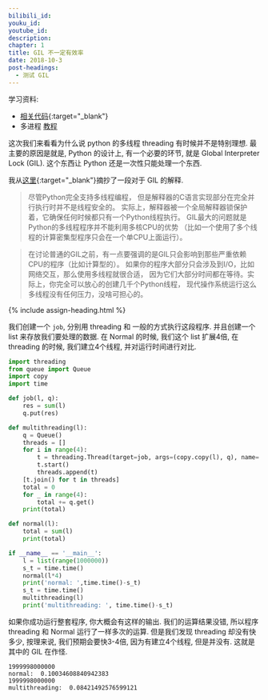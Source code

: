 ```yaml
---
bilibili_id:
youku_id: 
youtube_id: 
description: 
chapter: 1
title: GIL 不一定有效率
date: 2018-10-3
post-headings:
  - 测试 GIL
---
```


学习资料:
  * [相关代码](https://github.com/wangliyao518/tutorials/blob/master/threadingTUT/thread5_GIL.py){:target="_blank"}
  * 多进程 [教程](/tutorials/python-3/multiprocessing/)


这次我们来看看为什么说 python 的多线程 threading 有时候并不是特别理想.
最主要的原因是就是, Python 的设计上, 有一个必要的环节, 就是 Global Interpreter Lock (GIL).
这个东西让 Python 还是一次性只能处理一个东西.

我从[这里](http://python3-cookbook.readthedocs.io/zh_CN/latest/c12/p09_dealing_with_gil_stop_worring_about_it.html){:target="_blank"}摘抄了一段对于 GIL 的解释.

> 尽管Python完全支持多线程编程， 但是解释器的C语言实现部分在完全并行执行时并不是线程安全的。 实际上，解释器被一个全局解释器锁保护着，它确保任何时候都只有一个Python线程执行。 GIL最大的问题就是Python的多线程程序并不能利用多核CPU的优势 （比如一个使用了多个线程的计算密集型程序只会在一个单CPU上面运行）。

> 在讨论普通的GIL之前，有一点要强调的是GIL只会影响到那些严重依赖CPU的程序（比如计算型的）。 如果你的程序大部分只会涉及到I/O，比如网络交互，那么使用多线程就很合适， 因为它们大部分时间都在等待。实际上，你完全可以放心的创建几千个Python线程， 现代操作系统运行这么多线程没有任何压力，没啥可担心的。



{% include assign-heading.html %}

我们创建一个 `job`, 分别用 threading 和 一般的方式执行这段程序.
并且创建一个 list 来存放我们要处理的数据. 在 Normal 的时候, 我们这个 list 扩展4倍,
在 threading 的时候, 我们建立4个线程, 并对运行时间进行对比.

```python
import threading
from queue import Queue
import copy
import time

def job(l, q):
    res = sum(l)
    q.put(res)

def multithreading(l):
    q = Queue()
    threads = []
    for i in range(4):
        t = threading.Thread(target=job, args=(copy.copy(l), q), name='T%i' % i)
        t.start()
        threads.append(t)
    [t.join() for t in threads]
    total = 0
    for _ in range(4):
        total += q.get()
    print(total)

def normal(l):
    total = sum(l)
    print(total)

if __name__ == '__main__':
    l = list(range(1000000))
    s_t = time.time()
    normal(l*4)
    print('normal: ',time.time()-s_t)
    s_t = time.time()
    multithreading(l)
    print('multithreading: ', time.time()-s_t)
```

如果你成功运行整套程序, 你大概会有这样的输出. 我们的运算结果没错, 所以程序 threading 和 Normal 运行了一样多次的运算.
但是我们发现 threading 却没有快多少, 按理来说, 我们预期会要快3-4倍, 因为有建立4个线程, 但是并没有.
这就是其中的 GIL 在作怪.

```
1999998000000
normal:  0.10034608840942383
1999998000000
multithreading:  0.08421492576599121
```